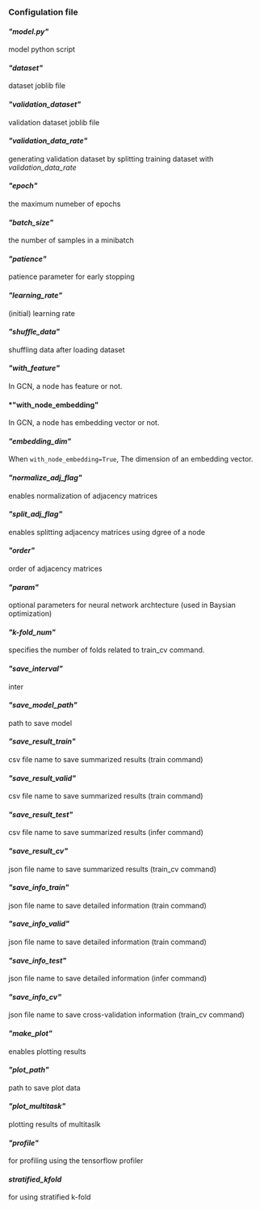 ### Configulation file
#### *"model.py"*
model python script

#### *"dataset"*
dataset joblib file

#### *"validation_dataset"*
validation dataset joblib file

#### *"validation_data_rate"*
generating validation dataset by splitting training dataset with *validation_data_rate*

#### *"epoch"*
the maximum numeber of epochs 

#### *"batch_size"*
the number of samples in a minibatch 

#### *"patience"*
patience parameter for early stopping

#### *"learning_rate"*
(initial) learning rate

#### *"shuffle_data"*
shuffling data after loading dataset

#### *"with_feature"*
In GCN, a node has feature or not.

#### *"with_node_embedding"
In GCN, a node has embedding vector or not.
#### *"embedding_dim"*
When `with_node_embedding=True`,
The dimension of an embedding vector.

#### *"normalize_adj_flag"*
enables normalization of adjacency matrices
#### *"split_adj_flag"*
enables splitting adjacency matrices using dgree of a node

#### *"order"*
order of adjacency matrices

#### *"param"*
optional parameters for neural network archtecture
(used in Baysian optimization)

#### *"k-fold_num"*
specifies the number of folds related to train_cv command.

#### *"save_interval"*
inter
#### *"save_model_path"*
path to save model
#### *"save_result_train"*
csv file name to save summarized results (train command)
#### *"save_result_valid"*
csv file name to save summarized results (train command)
#### *"save_result_test"*
csv file name to save summarized results (infer command)
#### *"save_result_cv"*
json file name to save summarized results (train_cv command)

#### *"save_info_train"*
json file name to save detailed information (train command)
#### *"save_info_valid"*
json file name to save detailed information (train command)
#### *"save_info_test"*
json file name to save detailed information (infer command)
#### *"save_info_cv"*
json file name to save cross-validation information (train_cv command)
#### *"make_plot"*
enables plotting results
#### *"plot_path"*
path to save plot data
#### *"plot_multitask"*
plotting results of multitaslk
#### *"profile"*
for profiling using the tensorflow profiler
#### *stratified_kfold*
for using stratified k-fold

